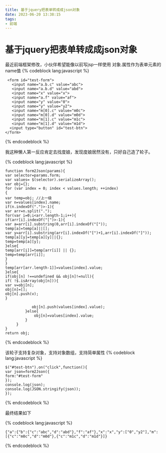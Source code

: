 ```yaml
---
title: 基于jquery把表单转成成json对象
date: 2023-06-20 13:38:15
tags:
- 前端
---
```

# 基于jquery把表单转成成json对象
最近前端框架修改，小伙伴希望能像以前写jsp一样使用 对象.属性作为表单元素的name值
{% codeblock  lang:javascript   %}

     <form id="test-form">   
       <input name="a.b.c" value="abc">  
       <input name="a.b.d" value="abd">  
       <input name="x" value="x">  
       <input name="a.f" value="af">  
       <input name="y" value="0">  
       <input name="y" value="y2">  
       <input name="m[0].c" value="m0c">  
       <input name="m[0].d" value="m0d">  
       <input name="m[1].c" value="m1c">  
       <input name="m[1].d" value="m1d">   
      <input type="button" id="test-btn">  
    </form>  

{% endcodeblock %}

我这种懒人第一反应肯定去找度娘，发现度娘居然没有，只好自己造了轮子。

{% codeblock  lang:javascript   %}

    function form2Json(params){  
    var selector=params.form;  
    var values= $(selector).serializeArray();  
    var obj={};  
    for (var index = 0; index < values.length; ++index)      
    {      
    var temp=obj; //上一级       
    var n=values[index].name;    
    if(n.indexOf(".")>-1){    
    var arr=n.split(".");    
    for(var i=0;i<arr.length-1;i++){       
    if(arr[i].indexOf("[")>-1){    
    var a=arr[i].substring(0,arr[i].indexOf("["));    
    temp[a]=temp[a]||[];    
    var y=arr[i].substring(arr[i].indexOf("[")+1,arr[i].indexOf("]"));    
    temp[a][y]=temp[a][y]||{};    
    temp=temp[a][y];    
    }else{    
    temp[arr[i]]=temp[arr[i]] || {};       
    temp=temp[arr[i]];    
    }    
    }  
    temp[arr[arr.length-1]]=values[index].value;         
    }else{    
    if(obj[n] !==undefined && obj[n]!=null){    
    if( !$.isArray(obj[n])){    
    var v=obj[n];    
    obj[n]=[];    
    obj[n].push(v);    
    }
    
                obj[n].push(values[index].value);    
             }else{     
                 obj[n]=values[index].value;    
             }    
         }       
    }       
    return obj;


{% endcodeblock %}

该轮子支持复杂对象，支持对象数组，支持简单属性
{% codeblock  lang:javascript   %}

    $("#test-btn").on("click",function(){  
    var json=form2Json({  
    form:"#test-form"  
    });  
    console.log(json);  
    console.log(JSON.stringify(json));  
    });

{% endcodeblock %}

最终结果如下

{% codeblock  lang:javascript   %}

    {"a":{"b":{"c":"abc","d":"abd"},"f":"af"},"x":"x","y":["0","y2"],"m":[{"c":"m0c","d":"m0d"},{"c":"m1c","d":"m1d"}]}

{% endcodeblock %}